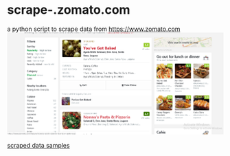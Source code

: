 # scrape-.zomato.com
a python script to scrape data from https://www.zomato.com
![alt text](https://github.com/fredcodee/scrape-.zomato.com/blob/master/zomoto%20scrapper.png)

[scraped data samples](https://github.com/fredcodee/scrape-.zomato.com/blob/master/restuarants)
